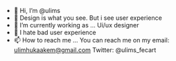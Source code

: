 - 👋 Hi, I’m @ulims
- 👀 Design is what you see. But i see user experience
- 🌱 I’m currently working as   ... Ui/ux designer
- 💞️ I hate bad user experience
- 📫 How to reach me ...
You can reach me on my email: ulimhukaakem@gmail.com
Twitter: @ulims_fecart
<!---
ulims/ulims is a ✨ special ✨ repository because its `README.md` (this file) appears on your GitHub profile.
You can click the Preview link to take a look at your changes.
--->
